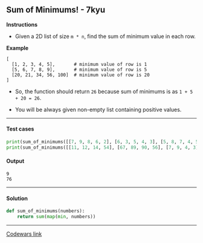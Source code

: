 ## Sum of Minimums! - 7kyu

**Instructions**

- Given a 2D list of size `m * n`, find the sum of minimum value in each row.

**Example**

```
[
  [1, 2, 3, 4, 5],       # minimum value of row is 1
  [5, 6, 7, 8, 9],       # minimum value of row is 5
  [20, 21, 34, 56, 100]  # minimum value of row is 20
]
```

- So, the function should return `26` because sum of minimums is as `1 + 5 + 20 = 26`.

- You will be always given non-empty list containing positive values.

---

#### Test cases

```python
print(sum_of_minimums([[7, 9, 8, 6, 2], [6, 3, 5, 4, 3], [5, 8, 7, 4, 5]]))
print(sum_of_minimums([[11, 12, 14, 54], [67, 89, 90, 56], [7, 9, 4, 3], [9, 8, 6, 7]]))
```

#### Output 

```
9 
76
```

---

#### Solution

```python
def sum_of_minimums(numbers):
    return sum(map(min, numbers))
```

---

[Codewars link](https://www.codewars.com/kata/5d5ee4c35162d9001af7d699)
